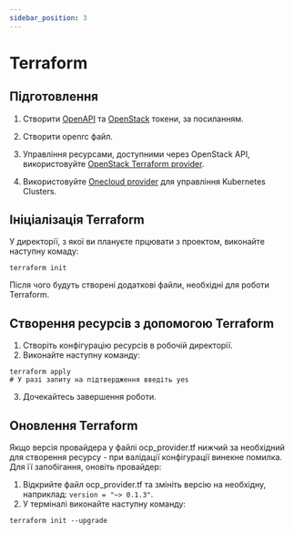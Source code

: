 ```yaml
---
sidebar_position: 3
---
```


# Terraform


## Підготовлення

1. Створити [OpenAPI](./openapi-token) та [OpenStack](./OpenStack-token) токени, за посиланням.

2. Створити openrc файл.

3. Управління ресурсами, доступними через OpenStack API, використовуйте [OpenStack Terraform provider](https://registry.terraform.io/providers/terraform-provider-openstack/openstack/latest/docs).

4. Використовуйте [Onecloud provider](https://registry.terraform.io/providers/OnePointCollab/ocp/latest/docs) для управління Kubernetes Clusters.



## Ініціалізація Terraform

У директорії, з якої ви плануєте прцювати з проектом, виконайте наступну комаду:
```
terraform init
```
Після чого будуть створені додаткові файли, необхідні для роботи Terraform.


## Створення ресурсів з допомогою Terraform

1. Створіть конфігурацію ресурсів в робочій директорії.
2. Виконайте наступну команду:
```
terraform apply
# У разі запиту на підтвердження введіть yes
```

3. Дочекайтесь завершення роботи.


## Оновлення Terraform

Якщо версія провайдера у файлі ocp_provider.tf нижчий за необхідний для створення ресурсу - при валідації 
конфігурації винекне помилка. Для її запобігання, оновіть провайдер:

1. Відкрийте файл ocp_provider.tf та змініть версію на необхідну, наприклад: ```version = "~> 0.1.3"```.
2. У терміналі виконайте наступну команду:
```
terraform init --upgrade
```
